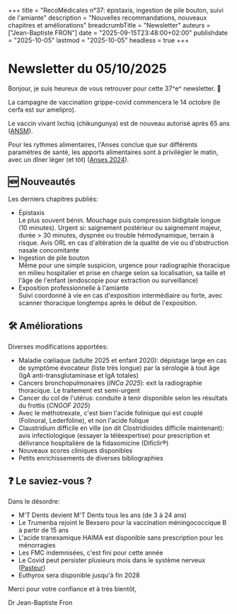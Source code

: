 +++
title = "RecoMédicales n°37: épistaxis, ingestion de pile bouton, suivi de l'amiante"
description = "Nouvelles recommandations, nouveaux chapitres et améliorations"
breadcrumbTitle = "Newsletter"
auteurs = ["Jean-Baptiste FRON"]
date = "2025-09-15T23:48:00+02:00"
publishdate = "2025-10-05"
lastmod = "2025-10-05"
headless = true
+++

# Newsletter du 05/10/2025

Bonjour, je suis heureux de vous retrouver pour cette 37^e^ newsletter. 📰

La campagne de vaccination grippe-covid commencera le 14 octobre (le cerfa est sur amelipro).

Le vaccin vivant Ixchiq (chikungunya) est de nouveau autorisé après 65 ans ([ANSM](https://ansm.sante.fr/informations-de-securite/vaccin-ixchiq-contre-le-chikungunya-levee-de-la-contre-indication-temporaire-chez-les-adultes-de-65-ans-et-plus-mise-en-garde-concernant-les-effets-indesirables-graves-notamment-lencephalite)).

Pour les rythmes alimentaires, l'Anses conclue que sur différents paramètres de santé, les apports alimentaires sont à privilégier le matin, avec un dîner léger (et tôt) ([Anses 2024](https://www.anses.fr/fr/system/files/NUT2019SA0001Ra.pdf)).

## 🆕 Nouveautés

Les derniers chapitres publiés:

- Épistaxis  
  Le plus souvent bénin. Mouchage puis compression bidigitale longue (10 minutes). Urgent si: saignement postérieur ou saignement majeur, durée > 30 minutes, dyspnée ou trouble hémodynamique, terrain à risque. Avis ORL en cas d'altération de la qualité de vie ou d'obstruction nasale concomitante
- Ingestion de pile bouton  
  Même pour une simple suspicion, urgence pour radiographie thoracique en milieu hospitalier et prise en charge selon sa localisation, sa taille et l'âge de l'enfant (endoscopie pour extraction ou surveillance)
- Exposition professionnelle à l'amiante  
  Suivi coordonné à vie en cas d'exposition intermédiaire ou forte, avec scanner thoracique longtemps après le début de l'exposition.

## 🛠️ Améliorations

Diverses modifications apportées:

- Maladie cœliaque (adulte 2025 et enfant 2020): dépistage large en cas de symptôme évocateur (liste très longue) par la sérologie à tout âge (IgA anti-transglutaminase et IgA totales)
- Cancers bronchopulmonaires (*INCa 2025*): exit la radiographie thoracique. Le traitement est semi-urgent
- Cancer du col de l'utérus: conduite à tenir disponible selon les résultats du frottis (*CNGOF 2025*)
- Avec le méthotrexate, c'est bien l'acide folinique qui est couplé (Folinoral, Lederfoline), et non l'acide folique
- Claustridium difficile en ville (on dit Clostridioides difficile maintenant): avis infectiologique (essayer la téléexpertise) pour prescription et délivrance hospitalière de la fidaxomicine (Dificlir®)
- Nouveaux scores cliniques disponibles
- Petits enrichissements de diverses bibliographies

## ❓ Le saviez-vous ?

Dans le désordre:

- M'T Dents devient M'T Dents tous les ans (de 3 à 24 ans)
- Le Trumenba rejoint le Bexsero pour la vaccination méningococcique B à partir de 15 ans
- L'acide tranexamique HAIMA est disponible sans prescription pour les ménorragies
- Les FMC indemnisées, c'est fini pour cette année
- Le Covid peut persister plusieurs mois dans le système nerveux ([Pasteur](https://www.pasteur.fr/fr/espace-presse/documents-presse/covid-long-sars-cov-2-persiste-long-terme-tronc-cerebral-deregle-activite-neurones))
- Euthyrox sera disponible jusqu'à fin 2028

Merci pour votre confiance et à très bientôt,

Dr Jean-Baptiste Fron
